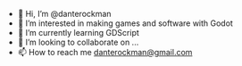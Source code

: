 - 👋 Hi, I’m @danterockman
- 👀 I’m interested in making games and software with Godot
- 🌱 I’m currently learning GDScript
- 💞️ I’m looking to collaborate on ...
- 📫 How to reach me danterockman@gmail.com

<!---
danterockman/danterockman is a ✨ special ✨ repository because its `README.md` (this file) appears on your GitHub profile.
You can click the Preview link to take a look at your changes.
--->
